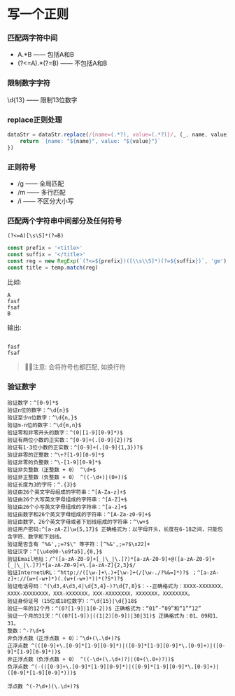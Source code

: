 # 写一个正则

### 匹配两字符中间

- A.*B  —— 包括A和B
- (?<=A).*(?=B) —— 不包括A和B

### 限制数字字符

\d{13} —— 限制13位数字

### replace正则处理

```javascript
dataStr = dataStr.replace(/{name=(.*?), value=(.*?)}/, (_, name, value) => {
    return `{name: "${name}", value: "${value}"}`
})
```

### 正则符号

- /g —— 全局匹配
- /m —— 多行匹配
- /i —— 不区分大小写

### 匹配两个字符串中间部分及任何符号

```
(?<=A)[\s\S]*(?=B)
```

```javascript
const prefix = '<title>'
const suffix = '</title>'
const reg = new RegExp(`(?<=${prefix})([\\s\\S]*)(?=${suffix})`, 'gm')
const title = temp.match(reg)
```

比如:

```
A
fasf
fsaf
B
```

输出:

```

fasf
fsaf

```

> 注意: 会将符号也都匹配, 如换行符

### 验证数字

```
验证数字：^[0-9]*$ 
验证n位的数字：^\d{n}$ 
验证至少n位数字：^\d{n,}$ 
验证m-n位的数字：^\d{m,n}$ 
验证零和非零开头的数字：^(0|[1-9][0-9]*)$ 
验证有两位小数的正实数：^[0-9]+(.[0-9]{2})?$ 
验证有1-3位小数的正实数：^[0-9]+(.[0-9]{1,3})?$ 
验证非零的正整数：^\+?[1-9][0-9]*$ 
验证非零的负整数：^\-[1-9][0-9]*$ 
验证非负整数（正整数 + 0） ^\d+$ 
验证非正整数（负整数 + 0） ^((-\d+)|(0+))$ 
验证长度为3的字符：^.{3}$ 
验证由26个英文字母组成的字符串：^[A-Za-z]+$ 
验证由26个大写英文字母组成的字符串：^[A-Z]+$ 
验证由26个小写英文字母组成的字符串：^[a-z]+$ 
验证由数字和26个英文字母组成的字符串：^[A-Za-z0-9]+$ 
验证由数字、26个英文字母或者下划线组成的字符串：^\w+$ 
验证用户密码:^[a-zA-Z]\w{5,17}$ 正确格式为：以字母开头，长度在6-18之间，只能包含字符、数字和下划线。 
验证是否含有 ^%&',;=?$\" 等字符：[^%&',;=?$\x22]+ 
验证汉字：^[\u4e00-\u9fa5],{0,}$ 
验证Email地址：/^([a-zA-Z0-9]+[_|\_|\.]?)*[a-zA-Z0-9]+@([a-zA-Z0-9]+[_|\_|\.]?)*[a-zA-Z0-9]+\.[a-zA-Z]{2,3}$/
验证InternetURL：^http://([\w-]+\.)+[\w-]+(/[\w-./?%&=]*)?$ ；^[a-zA-z]+://(w+(-w+)*)(.(w+(-w+)*))*(?S*)?$ 
验证电话号码：^(\d3,4\d3,4|\d{3,4}-)?\d{7,8}$：--正确格式为：XXXX-XXXXXXX，XXXX-XXXXXXXX，XXX-XXXXXXX，XXX-XXXXXXXX，XXXXXXX，XXXXXXXX。 
验证身份证号（15位或18位数字）：^\d{15}|\d{}18$ 
验证一年的12个月：^(0?[1-9]|1[0-2])$ 正确格式为：“01”-“09”和“1”“12” 
验证一个月的31天：^((0?[1-9])|((1|2)[0-9])|30|31)$ 正确格式为：01、09和1、31。 
整数：^-?\d+$ 
非负浮点数（正浮点数 + 0）：^\d+(\.\d+)?$ 
正浮点数 ^(([0-9]+\.[0-9]*[1-9][0-9]*)|([0-9]*[1-9][0-9]*\.[0-9]+)|([0-9]*[1-9][0-9]*))$ 
非正浮点数（负浮点数 + 0） ^((-\d+(\.\d+)?)|(0+(\.0+)?))$ 
负浮点数 ^(-(([0-9]+\.[0-9]*[1-9][0-9]*)|([0-9]*[1-9][0-9]*\.[0-9]+)|([0-9]*[1-9][0-9]*)))$ 

浮点数 ^(-?\d+)(\.\d+)?$
```